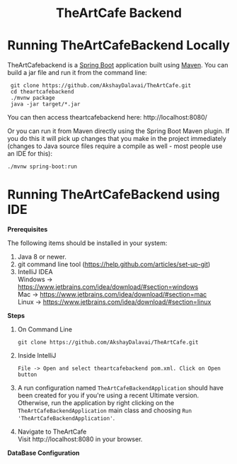 # <h1 align="center">TheArtCafe Backend</h1>

# Running TheArtCafeBackend Locally
TheArtCafebackend is a [Spring Boot](https://spring.io/projects/spring-boot) application built using [Maven](https://maven.apache.org/). 
You can build a jar file and run it from the command line:
```$xslt
 git clone https://github.com/AkshayDalavai/TheArtCafe.git
 cd theartcafebackend
 ./mvnw package
 java -jar target/*.jar
```
You can then access theartcafebackend here: http://localhost:8080/

Or you can run it from Maven directly using the Spring Boot Maven plugin. If you do this it will pick up changes that 
you make in the project immediately (changes to Java source files require a 
compile as well - most people use an IDE for this):
```$xslt
./mvnw spring-boot:run
```

# Running TheArtCafeBackend using IDE
**Prerequisites** <br>

The following items should be installed in your system:<br>

1. Java 8 or newer.
2. git command line tool (https://help.github.com/articles/set-up-git)
3. IntelliJ IDEA <br>
    Windows -> https://www.jetbrains.com/idea/download/#section=windows <br>
    Mac -> https://www.jetbrains.com/idea/download/#section=mac <br>
    Linux -> https://www.jetbrains.com/idea/download/#section=linux
    
**Steps** <br>
1. On Command Line
    ```$xslt
    git clone https://github.com/AkshayDalavai/TheArtCafe.git
    ```
2. Inside IntelliJ
    ```$xslt
    File -> Open and select theartcafebackend pom.xml. Click on Open button
    ```
3. A run configuration named `TheArtCafeBackendApplication` should have been created for you if you're using a recent 
Ultimate version. Otherwise, run the application by right clicking on the `TheArtCafeBackendApplication` main class and 
choosing `Run 'TheArtCafeBackendApplication'`.

4. Navigate to TheArtCafe <br>
    Visit http://localhost:8080 in your browser.
    
**DataBase Configuration** <br>




